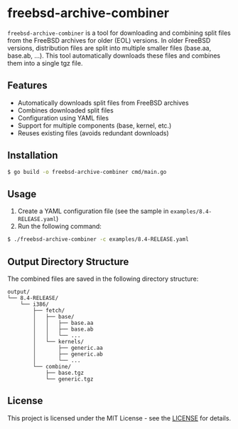 # freebsd-archive-combiner

`freebsd-archive-combiner` is a tool for downloading and combining split files from the FreeBSD archives for older (EOL) versions. In older FreeBSD versions, distribution files are split into multiple smaller files (base.aa, base.ab, ...). This tool automatically downloads these files and combines them into a single tgz file.

## Features

- Automatically downloads split files from FreeBSD archives
- Combines downloaded split files
- Configuration using YAML files
- Support for multiple components (base, kernel, etc.)
- Reuses existing files (avoids redundant downloads)

## Installation

```bash
$ go build -o freebsd-archive-combiner cmd/main.go
```

## Usage

1. Create a YAML configuration file (see the sample in `examples/8.4-RELEASE.yaml`)
2. Run the following command:

```bash
$ ./freebsd-archive-combiner -c examples/8.4-RELEASE.yaml
```

## Output Directory Structure

The combined files are saved in the following directory structure:

```
output/
└── 8.4-RELEASE/
    └── i386/
        ├── fetch/
        │   ├── base/
        │   │   ├── base.aa
        │   │   ├── base.ab
        │   │   └── ...
        │   └── kernels/
        │       ├── generic.aa
        │       ├── generic.ab
        │       └── ...
        └── combine/
            ├── base.tgz
            └── generic.tgz
```

## License

This project is licensed under the MIT License - see the [LICENSE](https://opensource.org/license/mit) for details.
